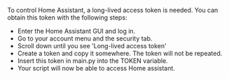 To control Home Assistant, a long-lived access token is needed. You can obtain this token with the following steps:
 - Enter the Home Assistant GUI and log in.
 - Go to your account menu and the security tab.
 - Scroll down until you see 'Long-lived access token'
 - Create a token and copy it somewhere. The token will not be repeated.
 - Insert this token in main.py into the TOKEN variable.
 - Your script will now be able to access Home assistant.
